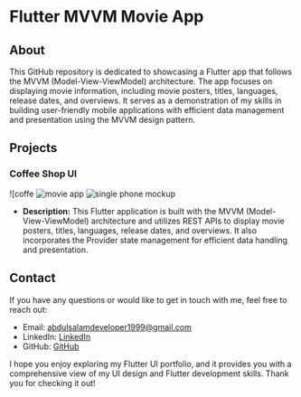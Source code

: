 # Flutter MVVM Movie App


## About

This GitHub repository is dedicated to showcasing a Flutter app that follows the MVVM (Model-View-ViewModel) architecture. The app focuses on displaying movie information, including movie posters, titles, languages, release dates, and overviews. It serves as a demonstration of my skills in building user-friendly mobile applications with efficient data management and presentation using the MVVM design pattern.


## Projects

### Coffee Shop UI
![coffe ![movie app](https://github.com/abdulsalamdeveloper1999/MovieApp-MVVM-Provider/assets/114761249/f231de6e-30da-413d-a095-41e168d8c193)
![single phone mockup](https://github.com/abdulsalamdeveloper1999/MovieApp-MVVM-Provider/assets/114761249/1cfb5b6a-2747-4b99-905d-4f6f6868d1d1)



- **Description:** This Flutter application is built with the MVVM (Model-View-ViewModel) architecture and utilizes REST APIs to display movie posters, titles, languages, release dates, and overviews. It also incorporates the Provider state management for efficient data handling and presentation.


## Contact

If you have any questions or would like to get in touch with me, feel free to reach out:

- Email: [abdulsalamdeveloper1999@gmail.com](mailto:abdulsalamdeveloper1999@gmail.com)
- LinkedIn: [LinkedIn](https://www.linkedin.com/in/abdul-salam-432b4a24b)
- GitHub: [GitHub](https://github.com/abdulsalamdeveloper1999)


I hope you enjoy exploring my Flutter UI portfolio, and it provides you with a comprehensive view of my UI design and Flutter development skills. Thank you for checking it out!
